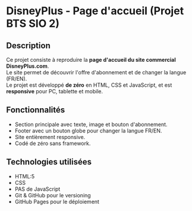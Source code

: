 # DisneyPlus - Page d'accueil (Projet BTS SIO 2)

## Description
Ce projet consiste à reproduire la **page d'accueil du site commercial DisneyPlus.com**.  
Le site permet de découvrir l'offre d'abonnement et de changer la langue (FR/EN).  
Le projet est développé **de zéro** en HTML, CSS et JavaScript, et est **responsive** pour PC, tablette et mobile.

## Fonctionnalités
- Section principale avec texte, image et bouton d'abonnement.
- Footer avec un bouton globe pour changer la langue FR/EN.
- Site entièrement responsive.
- Codé de zéro sans framework.

## Technologies utilisées
- HTML:5
- CSS
- PAS de JavaScript 
- Git & GitHub pour le versioning
- GitHub Pages pour le déploiement